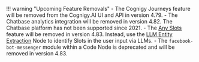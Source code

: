 !!! warning "Upcoming Feature Removals"
    - The Cognigy Journeys feature will be removed from the Cognigy.AI UI and API in version 4.79.
    - The Chatbase analytics integration will be removed in version 4.82. The Chatbase platform has not been supported since 2021.
    - The [Any Slots](https://docs.cognigy.com/ai/empower/nlu/slots-and-lexicons/any-slots/) feature will be removed in version 4.83. Instead, use the [LLM Entity Extraction](https://docs.cognigy.com/ai/nodes/other-nodes/llm-entity-extract/) Node to identify Slots in the user input via LLMs.
    - The `facebook-bot-messenger` module within a Code Node is deprecated and will be removed in version 4.83.
